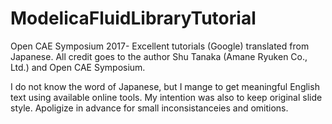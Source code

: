 # ModelicaFluidLibraryTutorial
Open CAE Symposium 2017- Excellent tutorials (Google) translated from Japanese.
All credit goes to the author  Shu Tanaka (Amane Ryuken Co., Ltd.) and Open CAE Symposium.

I do not know the word of Japanese, but I mange to get meaningful English text  using available online tools.
My intention was also to keep original slide style. Apoligize in advance for small inconsistanceies and omitions.
